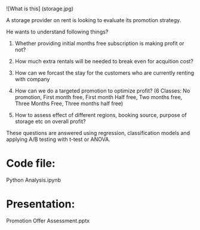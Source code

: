 ![What is this] (storage.jpg)

A storage provider on rent is looking to evaluate its promotion strategy. 

He wants to understand following things?

1. Whether providing initial months free subscription is making profit or not?

2. How much extra rentals will be needed to break even for acquition cost?

3. How can we forcast the stay for the customers who are currently renting with company

4. How can we do a targeted promotion to optimize profit? 
(6 Classes: No promotion, First month free, First month Half free, Two months free, Three Months Free, Three months half free)

5. How to assess effect of different regions, booking source, purpose of storage etc on overall profit?


These questions are answered using regression, classification models and applying A/B testing with t-test or ANOVA.

# Code file: 
Python Analysis.ipynb

# Presentation: 
Promotion Offer Assessment.pptx

